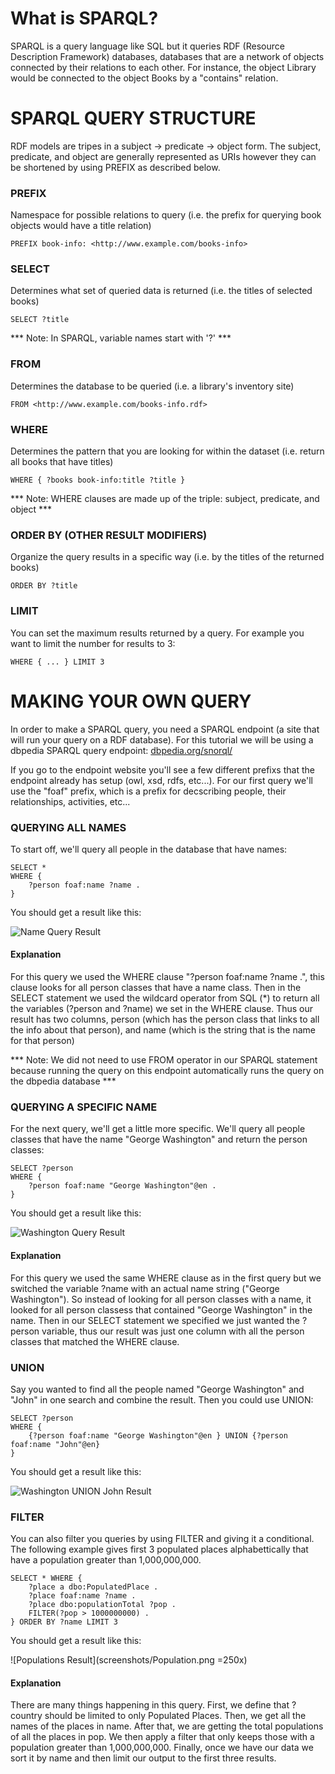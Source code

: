 # What is SPARQL?

SPARQL is a query language like SQL but it queries RDF (Resource Description Framework) databases, databases that are a network of objects connected by their relations to each other. For instance, the object Library would be connected to the object Books by a "contains" relation. 

# SPARQL QUERY STRUCTURE 

RDF models are tripes in a subject -> predicate -> object form. The subject, predicate, and object are generally represented as URIs however they can be shortened by using PREFIX as described below.

### PREFIX

Namespace for possible relations to query (i.e. the prefix for querying book objects would have a title relation)

```
PREFIX book-info: <http://www.example.com/books-info>
````

### SELECT

Determines what set of queried data is returned (i.e. the titles of selected books)

```
SELECT ?title
```

*** Note: In SPARQL, variable names start with '?' ***

### FROM

Determines the database to be queried (i.e. a library's inventory site)

```
FROM <http://www.example.com/books-info.rdf>
```

### WHERE

Determines the pattern that you are looking for within the dataset (i.e. return all books that have titles)

```
WHERE { ?books book-info:title ?title }
```

*** Note: WHERE clauses are made up of the triple: subject, predicate, and object ***

### ORDER BY (OTHER RESULT MODIFIERS)

Organize the query results in a specific way (i.e. by the titles of the returned books)

```
ORDER BY ?title
```

### LIMIT

You can set the maximum results returned by a query. For example you want to limit the number for results to 3:

```
WHERE { ... } LIMIT 3
```

# MAKING YOUR OWN QUERY

In order to make a SPARQL query, you need a SPARQL endpoint (a site that will run your query on a RDF database). For this tutorial we will be using a dbpedia SPARQL query endpoint: [dbpedia.org/snorql/](http://dbpedia.org/snorql/)

If you go to the endpoint website you'll see a few different prefixs that the endpoint already has setup (owl, xsd, rdfs, etc...). For our first query we'll use the "foaf" prefix, which is a prefix for decscribing people, their relationships, activities, etc...

### QUERYING ALL NAMES 

To start off, we'll query all people in the database that have names:

```
SELECT * 
WHERE {
    ?person foaf:name ?name .
}
```

You should get a result like this: 

![Name Query Result](screenshots/name_result.PNG?raw=true)

#### Explanation

For this query we used the WHERE clause "?person foaf:name ?name .", this clause looks for all person classes that have a name class. Then in the SELECT statement we used the wildcard operator from SQL (\*) to return all the variables (?person and ?name) we set in the WHERE clause. Thus our result has two columns, person (which has the person class that links to all the info about that person), and name (which is the string that is the name for that person)

*** Note: We did not need to use FROM operator in our SPARQL statement because running the query on this endpoint automatically runs the query on the dbpedia database ***

### QUERYING A SPECIFIC NAME

For the next query, we'll get a little more specific. We'll query all people classes that have the name "George Washington" and return the person classes:

```
SELECT ?person 
WHERE {
    ?person foaf:name "George Washington"@en .
}
```

You should get a result like this:

![Washington Query Result](screenshots/washington_result.PNG?raw=true)

#### Explanation

For this query we used the same WHERE clause as in the first query but we switched the variable ?name with an actual name string ("George Washington"). So instead of looking for all person classes with a name, it looked for all person classess that contained "George Washington" in the name. Then in our SELECT statement we specified we just wanted the ?person variable, thus our result was just one column with all the person classes that matched the WHERE clause.  

### UNION

Say you wanted to find all the people named "George Washington" and "John" in one search and combine the result. Then you could use UNION:

```
SELECT ?person
WHERE {
	{?person foaf:name "George Washington"@en } UNION {?person foaf:name "John"@en}
}
```

You should get a result like this:

![Washington UNION John Result](screenshots/GeorgeJohn.png?raw=true)

### FILTER

You can also filter you queries by using FILTER and giving it a conditional. The following example gives first 3 populated places alphabettically that have a population greater than 1,000,000,000.

```
SELECT * WHERE {
    ?place a dbo:PopulatedPlace .
    ?place foaf:name ?name .
    ?place dbo:populationTotal ?pop .
    FILTER(?pop > 1000000000) .
} ORDER BY ?name LIMIT 3
```

You should get a result like this:

![Populations Result](screenshots/Population.png =250x)

#### Explanation
There are many things happening in this query. First, we define that ?country should be limited to only Populated Places. Then, we get all the names of the places in name. After that, we are getting the total populations of all the places in pop. We then apply a filter that only keeps those with a population greater than 1,000,000,000. Finally, once we have our data we sort it by name and then limit our output to the first three results.